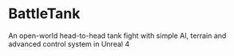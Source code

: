 # BattleTank
 An open-world head-to-head tank fight with simple AI, terrain and advanced control system in Unreal 4
